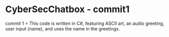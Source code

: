 # CyberSecChatbox - commit1

commit 1 = This code is written in C#, featuring ASCII art, an audio greeting, user input (name), and uses the name in the greetings.
